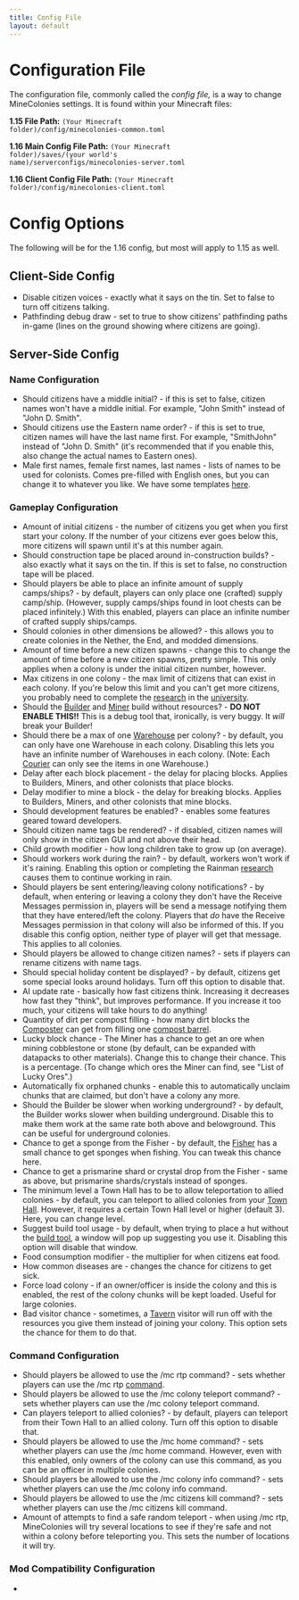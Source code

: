 ```yaml
---
title: Config File
layout: default
---
```

# Configuration File

The configuration file, commonly called the *config file,* is a way to change MineColonies settings. It is found within your Minecraft files:

**1.15 File Path:** <code>(Your Minecraft folder)/config/minecolonies-common.toml</code>

**1.16 Main Config File Path:** <code>(Your Minecraft folder)/saves/(your world's name)/serverconfigs/minecolonies-server.toml</code>

**1.16 Client Config File Path:** <code>(Your Minecraft folder)/config/minecolonies-client.toml</code>

# Config Options

The following will be for the 1.16 config, but most will apply to 1.15 as well.

## Client-Side Config

- Disable citizen voices - exactly what it says on the tin. Set to false to turn off citizens talking.
- Pathfinding debug draw - set to true to show citizens' pathfinding paths in-game (lines on the ground showing where citizens are going).

## Server-Side Config

### Name Configuration

- Should citizens have a middle initial? - if this is set to false, citizen names won't have a middle initial. For example, "John Smith" instead of "John D. Smith".
- Should citizens use the Eastern name order? - if this is set to true, citizen names will have the last name first. For example, "SmithJohn" instead of "John D. Smith" (it's recommended that if you enable this, also change the actual names to Eastern ones).
- Male first names, female first names, last names - lists of names to be used for colonists. Comes pre-filled with English ones, but you can change it to whatever you like. We have some templates [here](../../source/misc/customcitizennames).

### Gameplay Configuration

- Amount of initial citizens - the number of citizens you get when you first start your colony. If the number of your citizens ever goes below this, more citizens will spawn until it's at this number again.
- Should construction tape be placed around in-construction builds? - also exactly what it says on the tin. If this is set to false, no construction tape will be placed.
- Should players be able to place an infinite amount of supply camps/ships? - by default, players can only place one (crafted) supply camp/ship. (However, supply camps/ships found in loot chests can be placed infinitely.) With this enabled, players can place an infinite number of crafted supply ships/camps.
- Should colonies in other dimensions be allowed? - this allows you to create colonies in the Nether, the End, and modded dimensions.
- Amount of time before a new citizen spawns - change this to change the amount of time before a new citizen spawns, pretty simple. This only applies when a colony is under the initial citizen number, however.
- Max citizens in one colony - the max limit of citizens that can exist in each colony. If you're below this limit and you can't get more citizens, you probably need to complete the [research](../../source/systems/research) in the [university](../../source/buildings/university).
- Should the [Builder](../../source/workers/builder) and [Miner](../../source/workers/miner) build without resources? - **DO NOT ENABLE THIS!!** This is a debug tool that, ironically, is very buggy. It *will* break your Builder!
- Should there be a max of one [Warehouse](../../source/buildings/warehouse) per colony? - by default, you can only have one Warehouse in each colony. Disabling this lets you have an infinite number of Warehouses in each colony. (Note: Each [Courier](../../source/workers/courier) can only see the items in one Warehouse.)
- Delay after each block placement - the delay for placing blocks. Applies to Builders, Miners, and other colonists that place blocks.
- Delay modifier to mine a block - the delay for breaking blocks. Applies to Builders, Miners, and other colonists that mine blocks.
- Should development features be enabled? - enables some features geared toward developers.
- Should citizen name tags be rendered? - if disabled, citizen names will only show in the citizen GUI and not above their head.
- Child growth modifier - how long children take to grow up (on average).
- Should workers work during the rain? - by default, workers won't work if it's raining. Enabling this option or completing the Rainman [research](../../source/systems/research) causes them to continue working in rain.
- Should players be sent entering/leaving colony notifications? - by default, when entering or leaving a colony they don't have the Receive Messages permission in, players will be send a message notifying them that they have entered/left the colony. Players that *do* have the Receive Messages permission in that colony will also be informed of this. If you disable this config option, neither type of player will get that message. This applies to all colonies.
- Should players be allowed to change citizen names? - sets if players can rename citizens with name tags.
- Should special holiday content be displayed? - by default, citizens get some special looks around holidays. Turn off this option to disable that.
- AI update rate - basically how fast citizens think. Increasing it decreases how fast they "think", but improves performance. If you increase it too much, your citizens will take hours to do anything!
- Quantity of dirt per compost filling - how many dirt blocks the [Composter](../../source/workers/composter) can get from filling one [compost barrel](../../source/items/compostbarrel).
- Lucky block chance - The Miner has a chance to get an ore when mining cobblestone or stone (by default, can be expanded with datapacks to other materials). Change this to change their chance. This is a percentage. (To change which ores the Miner can find, see "List of Lucky Ores".)
- Automatically fix orphaned chunks - enable this to automatically unclaim chunks that are claimed, but don't have a colony any more.
- Should the Builder be slower when working underground? - by default, the Builder works slower when building underground. Disable this to make them work at the same rate both above and belowground. This can be useful for underground colonies.
- Chance to get a sponge from the Fisher - by default, the [Fisher](../../source/workers/fisher) has a small chance to get sponges when fishing. You can tweak this chance here.
- Chance to get a prismarine shard or crystal drop from the Fisher - same as above, but prismarine shards/crystals instead of sponges.
- The minimum level a Town Hall has to be to allow teleportation to allied colonies - by default, you can teleport to allied colonies from your [Town Hall](../../source/buildings/townhall). However, it requires a certain Town Hall level or higher (default 3). Here, you can change level.
- Suggest build tool usage - by default, when trying to place a hut without the [build tool](../../source/items/buildtool), a window will pop up suggesting you use it. Disabling this option will disable that window.
- Food consumption modifier - the multiplier for when citizens eat food.
- How common diseases are - changes the chance for citizens to get sick.
- Force load colony - if an owner/officer is inside the colony and this is enabled, the rest of the colony chunks will be kept loaded. Useful for large colonies.
- Bad visitor chance - sometimes, a [Tavern](../../source/buildings/tavern) visitor will run off with the resources you give them instead of joining your colony. This option sets the chance for them to do that.

### Command Configuration

- Should players be allowed to use the /mc rtp command? - sets whether players can use the /mc rtp [command](../../source/systems/command).
- Should players be allowed to use the /mc colony teleport command? - sets whether players can use the /mc colony teleport command.
- Can players teleport to allied colonies? - by default, players can teleport from their Town Hall to an allied colony. Turn off this option to disable that.
- Should players be allowed to use the /mc home command? - sets whether players can use the /mc home command. However, even with this enabled, only owners of the colony can use this command, as you can be an officer in multiple colonies.
- Should players be allowed to use the /mc colony info command? - sets whether players can use the /mc colony info command.
- Should players be allowed to use the /mc citizens kill command? - sets whether players can use the /mc citizens kill command.
- Amount of attempts to find a safe random teleport - when using /mc rtp, MineColonies will try several locations to see if they're safe and not within a colony before teleporting you. This sets the number of locations it will try.

### Mod Compatibility Configuration

- 
